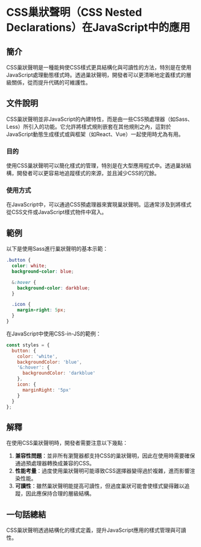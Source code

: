 <!--
Meta Description: # CSS巢狀聲明（CSS Nested Declarations）在JavaScript中的應用 ## 簡介 CSS巢狀聲明是一種能夠使CSS樣式更具結構化與可讀性的方法，特別是在使用JavaScript處理動態樣式時。透過巢狀聲明，開發者可以更清晰地定義樣式的層級關係，從而提升代碼的可維護性。 ...
Meta Keywords: color, button, white, background, blue
-->

# CSS巢狀聲明（CSS Nested Declarations）在JavaScript中的應用

## 簡介
CSS巢狀聲明是一種能夠使CSS樣式更具結構化與可讀性的方法，特別是在使用JavaScript處理動態樣式時。透過巢狀聲明，開發者可以更清晰地定義樣式的層級關係，從而提升代碼的可維護性。

## 文件說明
CSS巢狀聲明並非JavaScript的內建特性，而是由一些CSS預處理器（如Sass、Less）所引入的功能。它允許將樣式規則嵌套在其他規則之內，這對於JavaScript動態生成樣式或與框架（如React、Vue）一起使用時尤為有用。

### 目的
使用CSS巢狀聲明可以簡化樣式的管理，特別是在大型應用程式中。透過巢狀結構，開發者可以更容易地追蹤樣式的來源，並且減少CSS的冗餘。

### 使用方式
在JavaScript中，可以通過CSS預處理器來實現巢狀聲明。這通常涉及到將樣式從CSS文件或JavaScript樣式物件中寫入。

## 範例
以下是使用Sass進行巢狀聲明的基本示範：

```scss
.button {
  color: white;
  background-color: blue;

  &:hover {
    background-color: darkblue;
  }

  .icon {
    margin-right: 5px;
  }
}
```

在JavaScript中使用CSS-in-JS的範例：

```javascript
const styles = {
  button: {
    color: 'white',
    backgroundColor: 'blue',
    '&:hover': {
      backgroundColor: 'darkblue'
    },
    icon: {
      marginRight: '5px'
    }
  }
};
```

## 解釋
在使用CSS巢狀聲明時，開發者需要注意以下幾點：

1. **兼容性問題**：並非所有瀏覽器都支持CSS的巢狀聲明，因此在使用時需要確保通過預處理器轉換成兼容的CSS。
2. **性能考量**：過度使用巢狀聲明可能導致CSS選擇器變得過於複雜，進而影響渲染性能。
3. **可讀性**：雖然巢狀聲明能提高可讀性，但過度巢狀可能會使樣式變得難以追蹤，因此應保持合理的層級結構。

## 一句話總結
CSS巢狀聲明透過結構化的樣式定義，提升JavaScript應用的樣式管理與可讀性。